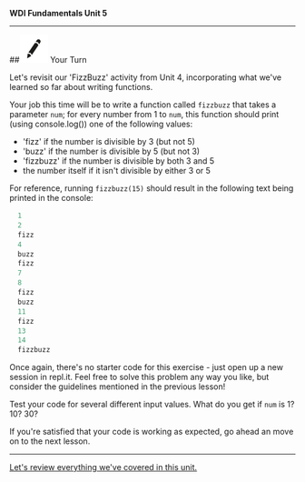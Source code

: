 **WDI Fundamentals Unit 5**

---

##![Your Turn](../assets/exercise.png) Your Turn

Let's revisit our 'FizzBuzz' activity from Unit 4, incorporating what we've learned so far about writing functions.

Your job this time will be to write a function called `fizzbuzz` that takes a parameter `num`; for every number from 1 to `num`, this function should print (using console.log()) one of the following values:
* 'fizz' if the number is divisible by 3 (but not 5)
* 'buzz' if the number is divisible by 5 (but not 3)
* 'fizzbuzz' if the number is divisible by both 3 and 5
* the number itself if it isn't divisible by either 3 or 5

For reference, running `fizzbuzz(15)` should result in the following text being printed in the console:
```javascript
  1
  2
  fizz
  4
  buzz
  fizz
  7
  8
  fizz
  buzz
  11
  fizz
  13
  14
  fizzbuzz
```

Once again, there's no starter code for this exercise - just open up a new session in repl.it. Feel free to solve this problem any way you like, but consider the guidelines mentioned in the previous lesson!

Test your code for several different input values. What do you get if `num` is 1? 10? 30?

If you're satisfied that your code is working as expected, go ahead an move on to the next lesson.

---
[Let's review everything we've covered in this unit.](08_cheatsheet.md)



